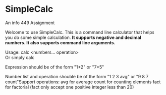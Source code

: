 # SimpleCalc  


An info 449 Assignment

Welcome to use SimpleCalc. This is a command line calculator that helps you do some simple calculation. **It supports negative and decimal numbers. It also supports command line arguments.**

Usage: calc \<numbers... operation\>  
Or simply calc

Expression should be of the form \"1+2\" or \"7\*5\"

Number list and operation shouble be of the form \"1 2 3 avg\" or \"9 8 7 count\"Support operations: 
	avg for average 
	count for counting elements 
	fact for factorial (fact only accept one positive integer less than 20)
